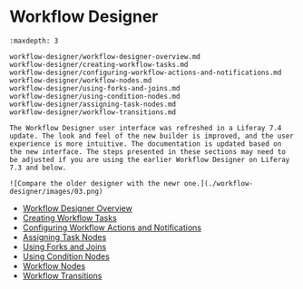 # Workflow Designer

```{toctree}
:maxdepth: 3

workflow-designer/workflow-designer-overview.md
workflow-designer/creating-workflow-tasks.md
workflow-designer/configuring-workflow-actions-and-notifications.md
workflow-designer/workflow-nodes.md
workflow-designer/using-forks-and-joins.md
workflow-designer/using-condition-nodes.md
workflow-designer/assigning-task-nodes.md
workflow-designer/workflow-transitions.md
```

```{note}
The Workflow Designer user interface was refreshed in a Liferay 7.4 update. The look and feel of the new builder is improved, and the user experience is more intuitive. The documentation is updated based on the new interface. The steps presented in these sections may need to be adjusted if you are using the earlier Workflow Designer on Liferay 7.3 and below.

![Compare the older designer with the newr one.](./workflow-designer/images/03.png)
```

- [Workflow Designer Overview](./workflow-designer/workflow-designer-overview.md)
- [Creating Workflow Tasks](./workflow-designer/creating-workflow-tasks.md)
- [Configuring Workflow Actions and Notifications](./workflow-designer/configuring-workflow-actions-and-notifications.md)
- [Assigning Task Nodes](./workflow-designer/assigning-task-nodes.md)
- [Using Forks and Joins](./workflow-designer/using-forks-and-joins.md)
- [Using Condition Nodes](./workflow-designer/using-condition-nodes.md)
- [Workflow Nodes](./workflow-designer/workflow-nodes.md)
- [Workflow Transitions](./workflow-designer/workflow-transitions.md)

